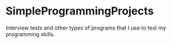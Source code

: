 # SimpleProgrammingProjects

Interview tests and other types of programs that I use to test my programming skills. 
